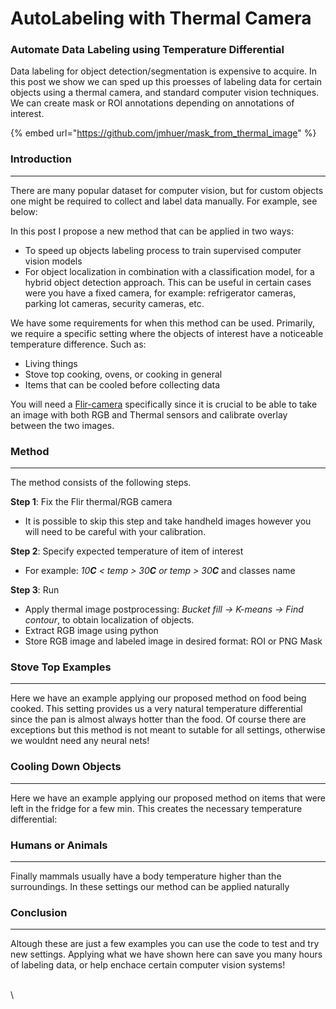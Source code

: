# AutoLabeling with Thermal Camera

### Automate Data Labeling using Temperature Differential

Data labeling for object detection/segmentation is expensive to acquire. In this post we show we can sped up this proesses of labeling data for certain objects using a thermal camera, and standard computer vision techniques. We can create mask or ROI annotations depending on annotations of interest.

{% embed url="https://github.com/jmhuer/mask_from_thermal_image" %}

### Introduction

***

There are many popular dataset for computer vision, but for custom objects one might be required to collect and label data manually. For example, see below:

In this post I propose a new method that can be applied in two ways:

* To speed up objects labeling process to train supervised computer vision models
* For object localization in combination with a classification model, for a hybrid object detection approach. This can be useful in certain cases were you have a fixed camera, for example: refrigerator cameras, parking lot cameras, security cameras, etc.

We have some requirements for when this method can be used. Primarily, we require a specific setting where the objects of interest have a noticeable temperature difference. Such as:

* Living things
* Stove top cooking, ovens, or cooking in general
* Items that can be cooled before collecting data

You will need a [Flir-camera](https://www.amazon.com/FLIR-ONE-Pro-Professional-Smartphones/dp/B072J49BX7/ref=sr\_1\_3?keywords=FLIR%2BInfrared%2BCamera\&qid=1641504646\&sr=8-3\&th=1) specifically since it is crucial to be able to take an image with both RGB and Thermal sensors and calibrate overlay between the two images.

### Method

***

The method consists of the following steps.

**Step 1**: Fix the Flir thermal/RGB camera

* It is possible to skip this step and take handheld images however you will need to be careful with your calibration.

**Step 2**: Specify expected temperature of item of interest

* For example: _10**C** < temp > 30**C** or temp > 30**C**_ and classes name

**Step 3**: Run

* Apply thermal image postprocessing: _Bucket fill -> K-means -> Find contour_, to obtain localization of objects.
* Extract RGB image using python
* Store RGB image and labeled image in desired format: ROI or PNG Mask

### Stove Top Examples

***

Here we have an example applying our proposed method on food being cooked. This setting provides us a very natural temperature differential since the pan is almost always hotter than the food. Of course there are exceptions but this method is not meant to sutable for all settings, otherwise we wouldnt need any neural nets!

### Cooling Down Objects

***

Here we have an example applying our proposed method on items that were left in the fridge for a few min. This creates the necessary temperature differential:

### Humans or Animals

***

Finally mammals usually have a body temperature higher than the surroundings. In these settings our method can be applied naturally

### Conclusion

***

Altough these are just a few examples you can use the code to test and try new settings. Applying what we have shown here can save you many hours of labeling data, or help enchace certain computer vision systems!

\
\
